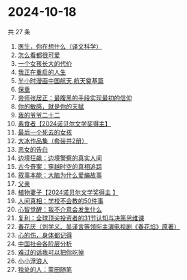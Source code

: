 # 2024-10-18

共 27 条

<!-- BEGIN WEREAD -->
<!-- 最后更新时间 2024-10-18 23:01:03 +0800 -->
1. [医生，你在想什么（译文科学）](https://weread.qq.com/web/bookDetail/42e32f30813ab8065g014886)
1. [怎么看都很可爱](https://weread.qq.com/web/bookDetail/58632340813ab9455g014db0)
1. [一个女孩长大的代价](https://weread.qq.com/web/bookDetail/1ec32a00813ab943dg01681b)
1. [我正在重启的人生](https://weread.qq.com/web/bookDetail/19232860813ab943ag0112b4)
1. [半小时漫画中国航天.航天奠基篇](https://weread.qq.com/web/bookDetail/370328f0813ab945bg011467)
1. [保重](https://weread.qq.com/web/bookDetail/35a32880813ab7295g0177de)
1. [帝师张居正：最腹黑的手段实现最初的信仰](https://weread.qq.com/web/bookDetail/125321f0813ab93c7g0113e2)
1. [你的敏感，就是你的天赋](https://weread.qq.com/web/bookDetail/9a732e40813ab71b8g013273)
1. [我的爷爷二十二](https://weread.qq.com/web/bookDetail/f4632510813ab93d6g012e40)
1. [素食者【2024诺贝尔文学奖得主】](https://weread.qq.com/web/bookDetail/2ff32410726da6902ff40f0)
1. [最后一个死去的女孩](https://weread.qq.com/web/bookDetail/fce32e50813ab944bg013e30)
1. [大冰作品集（套装共2册）](https://weread.qq.com/web/bookDetail/3963244072550e063962006)
1. [恶女的告白](https://weread.qq.com/web/bookDetail/72b32170813ab945bg017ab8)
1. [边境狂飙：边境警察的真实人间](https://weread.qq.com/web/bookDetail/02032f10813ab943ag015dae)
1. [古今奇案：穿越时空的真相追踪](https://weread.qq.com/web/bookDetail/bfb325c0813ab93c6g0196b2)
1. [叙事本能：大脑为什么爱编故事](https://weread.qq.com/web/bookDetail/51a32a20813ab944bg0122ed)
1. [父亲](https://weread.qq.com/web/bookDetail/c5932a1072a2add9c59b123)
1. [植物妻子【2024诺贝尔文学奖得主 】](https://weread.qq.com/web/bookDetail/93932ba0813ab7ab7g010a1e)
1. [人间真相：学校不会教的50件事](https://weread.qq.com/web/bookDetail/496329f0813ab93c7g0109c4)
1. [心智觉醒：我不介意会发生什么](https://weread.qq.com/web/bookDetail/6f732540813ab8437g015aeb)
1. [复利：全球顶尖投资者的31节认知与决策思维课](https://weread.qq.com/web/bookDetail/f7d32730813ab9423g0162bb)
1. [春花厌（刘学义、吴谨言等领衔主演电视剧《春花焰》原著）](https://weread.qq.com/web/bookDetail/01d32e407166f41b01de7ed)
1. [心的伤，身体都记得](https://weread.qq.com/web/bookDetail/c2a32bd0813ab8ee8g011b58)
1. [中国社会各阶层分析](https://weread.qq.com/web/bookDetail/085326e0728b493c085ade1)
1. [难过的话我可以把你吃掉](https://weread.qq.com/web/bookDetail/ddd32c60813ab92f5g019017)
1. [小小浮浪人](https://weread.qq.com/web/bookDetail/ebd325b0813ab8e3fg015c07)
1. [独处的人：蒙田随笔](https://weread.qq.com/web/bookDetail/70b32a20813ab911bg014812)
<!-- END WEREAD -->